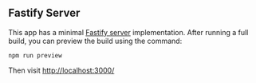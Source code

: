 ## Fastify Server

This app has a minimal [Fastify server](https://fastify.io/) implementation. After running a full build, you can preview the build using the command:

```
npm run preview
```

Then visit [http://localhost:3000/](http://localhost:3000/)
